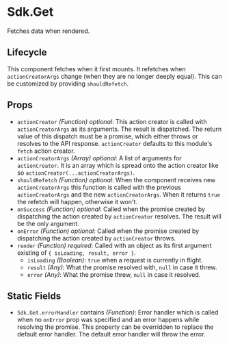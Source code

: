 # Sdk.Get

Fetches data when rendered.

## Lifecycle

This component fetches when it first mounts. It refetches when
`actionCreatorArgs` change (when they are no longer deeply equal). This can be
customized by providing `shouldRefetch`.

## Props

* `actionCreator` _(Function)_ _optional_: This action creator is called with
  `actionCreatorArgs` as its arguments. The result is dispatched. The return
  value of this dispatch must be a promise, which either throws or resolves to
  the API response. `actionCreator` defaults to this module's `fetch` action
  creator.
* `actionCreatorArgs` _(Array)_ _optional_: A list of arguments for
  `actionCreator`. It is an array which is spread onto the action creator like
  so `actionCreator(...actionCreatorArgs)`.
* `shouldRefetch` _(Function)_ _optional_: When the component receives new
  `actionCreatorArgs` this function is called with the previous
  `actionCreatorArgs` and the new `actionCreatorArgs`. When it returns `true`
  the refetch will happen, otherwise it won't.
* `onSuccess` _(Function)_ _optional_: Called when the promise created by
  dispatching the action created by `actionCreator` resolves. The result will be
  the only argument.
* `onError` _(Function)_ _optional_: Called when the promise created by
  dispatching the action created by `actionCreator` throws.
* `render` _(Function)_ _required_: Called with an object as its first argument
  existing of `{ isLoading, result, error }`.
  * `isLoading` _(Boolean)_: `true` when a request is currently in flight.
  * `result` _(Any)_: What the promise resolved with, `null` in case it threw.
  * `error` _(Any)_: What the promise threw, `null` in case it resolved.

## Static Fields

* `Sdk.Get.errorHandler` contains _(Function)_: Error handler which is called
  when no `onError` prop was specified and an error happens while resolving the
  promise. This property can be overridden to replace the default error handler.
  The default error handler will throw the error.
